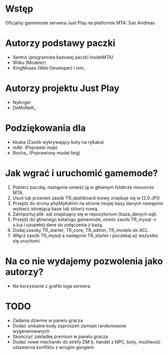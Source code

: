 # Wstęp
Oficjalny gamemode serwera Just Play na platformie MTA: San Andreas

# Autorzy podstawy paczki
- Xantris (programista bazowej paczki InsideMTA)
- Wilku (Modeler)
- KingMoses (Web Developer)
i inni..

# Autorzy projektu Just Play
- NyAngel
- DeMoNeK_

# Podziękowania dla
- kkuba (Zasób wykrywający boty na rybaka)
- mAti. (Poprawki map)
- Bocha_ (Poprawiony model felg)

# Jak wgrać i uruchomić gamemode?

1. Pobierz paczkę, następnie umieść ją w głównym folderze resources MTA.
2. Usuń lub przenieś zasób TR_dashboard (nowy znajduje się w [2.0 JP])
3. Przejdz do strony phpMyAdmin na stronie twojej bazy danych następnie wybierz istniejącą baze lub stówrz nową.
4. Zaimportuj plik .sql znajdujący się w repozytorium (baza_danych.sql).
5. Przejdź do głównego katalogu gamemode, otwóz zasób TR_mysql -> s.lua i uzupełnij dane do połączenia z bazą.
6. Dodaj zasoby TR_starter, TR_core, TR_admin, TR_models do ACL.
7. Włącz zasób TR_mysql a następnie TR_starter i poczekaj aż wszystko się uruchomi.

# Na co nie wydajemy pozwolenia jako autorzy?
- Na korzystanie z grafiki loga serwera.

# TODO
- Zadania dzienne w panelu gracza
- Dodać unikalne kody zaproszeń zamiast randomowow wygenerowanych
- Skończyć zakładkę premium w panelu gracza
- Dodać nowe mechaniki do strefy DM tj. handel z NPC, boty, możliwość ustawienia konfliktu z wrogim gangiem.
